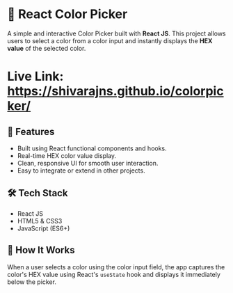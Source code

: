 # 🎨 React Color Picker

A simple and interactive Color Picker built with **React JS**. This project allows users to select a color from a color input and instantly displays the **HEX value** of the selected color.

# Live Link: https://shivarajns.github.io/colorpicker/

## 🚀 Features

- Built using React functional components and hooks.
- Real-time HEX color value display.
- Clean, responsive UI for smooth user interaction.
- Easy to integrate or extend in other projects.

## 🛠️ Tech Stack

- React JS
- HTML5 & CSS3
- JavaScript (ES6+)

## 🧠 How It Works

When a user selects a color using the color input field, the app captures the color's HEX value using React's `useState` hook and displays it immediately below the picker.


